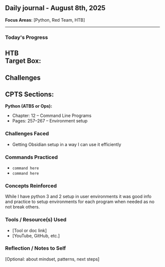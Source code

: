 ## Daily journal - August 8th, 2025

**Focus Areas**: [Python, Red Team, HTB]

---

### Today's Progress

**HTB**  
**Target Box:**
- 

**Challenges**  
- 

**CPTS Sections:**  
- 

**Python (ATBS or Ops):**  
- Chapter: 12 – Command Line Programs  
- Pages: 257–267 – Environment setup

### Challenges Faced
- Getting Obsidian setup in a way I can use it efficiently 

### Commands Practiced
- `command here`
- `command here`

### Concepts Reinforced
While I have python 3 and 2 setup in user environments it was good info and practice to setup environments for each program when needed as no not break others.

### Tools / Resource(s) Used
- [Tool or doc link]
- [YouTube, GitHub, etc.]

### Reflection / Notes to Self
[Optional: about mindset, patterns, next steps]